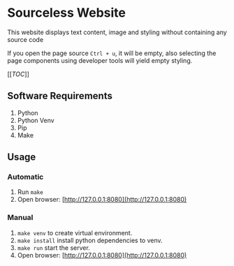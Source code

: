 # Sourceless Website

This website displays text content, image and styling without containing any source code

If you open the page source `Ctrl + u`, it will be empty, also selecting the page components using developer tools will yield empty styling.

[[_TOC_]]

## Software Requirements

1. Python
1. Python Venv
1. Pip
1. Make

## Usage

### Automatic

1. Run `make`
1. Open browser: [http://127.0.0.1:8080](http://127.0.0.1:8080)

### Manual

1. `make venv` to create virtual environment.
1. `make install` install python dependencies to venv.
1. `make run` start the server.
1. Open browser: [http://127.0.0.1:8080](http://127.0.0.1:8080)
